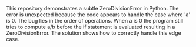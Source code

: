 This repository demonstrates a subtle ZeroDivisionError in Python. The error is unexpected because the code appears to handle the case where 'a' is 0. The bug lies in the order of operations. When a is 0 the program still tries to compute a/b before the if statement is evaluated resulting in a ZeroDivisionError.  The solution shows how to correctly handle this edge case.